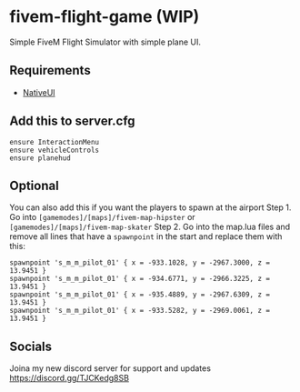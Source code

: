 # fivem-flight-game (WIP)
Simple FiveM Flight Simulator with simple plane UI.

## Requirements
- [NativeUI](https://github.com/Guad/NativeUI/releases/download/1.9.1/Release.zip)

## Add this to server.cfg
```
ensure InteractionMenu
ensure vehicleControls
ensure planehud
```

## Optional
You can also add this if you want the players to spawn at the airport
Step 1. Go into `[gamemodes]/[maps]/fivem-map-hipster` or `[gamemodes]/[maps]/fivem-map-skater`
Step 2. Go into the map.lua files and remove all lines that have a `spawnpoint` in the start and replace them with this:
```
spawnpoint 's_m_m_pilot_01' { x = -933.1028, y = -2967.3000, z = 13.9451 }
spawnpoint 's_m_m_pilot_01' { x = -934.6771, y = -2966.3225, z = 13.9451 }
spawnpoint 's_m_m_pilot_01' { x = -935.4889, y = -2967.6309, z = 13.9451 }
spawnpoint 's_m_m_pilot_01' { x = -933.5282, y = -2969.0061, z = 13.9451 }
```

## Socials
Joina my new discord server for support and updates
https://discord.gg/TJCKedg8SB
